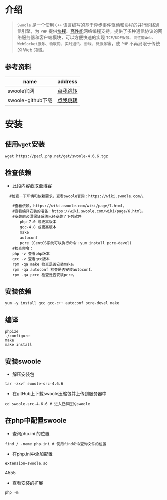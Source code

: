 ##  	

# 介绍

> `Swoole` 是一个使用 `C++` 语言编写的基于异步事件驱动和协程的并行网络通信引擎，为 `PHP` 提供[协程](https://wiki.swoole.com/#/coroutine)、[高性能](https://wiki.swoole.com/#/question/use?id=swoole性能如何)网络编程支持。提供了多种通信协议的网络服务器和客户端模块，可以方便快速的实现 `TCP/UDP服务`、`高性能Web`、`WebSocket服务`、`物联网`、`实时通讯`、`游戏`、`微服务`等，使 `PHP` 不再局限于传统的 Web 领域。

## 参考资料

| name              | address                                          |
| ----------------- | ------------------------------------------------ |
| swoole官网        | [点我跳转](https://wiki.swoole.com/#/)           |
| swoole-github下载 | [点我跳转](https://github.com/swoole/swoole-src) |

# 安装

## 使用`wget`安装

```shell
wget https://pecl.php.net/get/swoole-4.6.6.tgz 
```

## 检查依赖

- 此段内容截取至[博客](https://www.cnblogs.com/gyfluck/p/11275114.html)

```shell
  #检查一下环境和依赖要求，查看swoole官网：https://wiki.swoole.com/。

　　#查看依赖，https://wiki.swoole.com/wiki/page/7.html。
　　#查看编译安装的准备：https://wiki.swoole.com/wiki/page/6.html。
　　#安装前必须保证系统已经安装了下列软件
　　　　php-7.0 或更高版本
　　　　gcc-4.8 或更高版本
　　　　make
　　　　autoconf
　　　　pcre (CentOS系统可以执行命令：yum install pcre-devel)
　　#检查命令：
　　php -v 查看php版本
　　gcc -v 查看gcc版本
　　rpm -qa make 检查是否安装make。
　　rpm -qa autoconf 检查是否安装autoconf。
　　rpm -qa pcre 检查是否安装pcre。
```

## 安装依赖

```shell
yum -y install gcc gcc-c++ autoconf pcre-devel make
```

## 编译 

```shell
phpize
./configure 
make
make install
```



  ## 安装swoole

- 解压安装包

```shell
tar -zxvf swoole-src-4.6.6
```



- 在gitHub上下载swoole压缩包并上传到服务器中

```shell
cd swoole-src-4.6.6 # 进入已解压的swoole
```



## 在php中配置swoole

- 查询php.ini 的位置

```shell
find / -name php.ini # 使用find命令查询文件的位置
```

- 在php.ini中添加配置

```shell
extension=swoole.so
```

4555

- 查看安装的扩展

```shell
php -m
```

